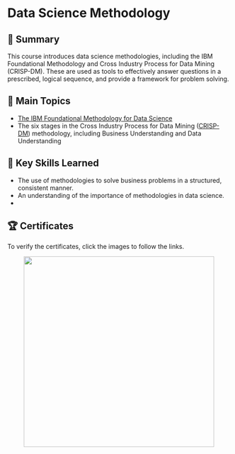 # Data Science Methodology

## 📄 Summary 
This course introduces data science methodologies, including the IBM Foundational Methodology and Cross Industry Process for Data Mining (CRISP-DM). These are used as tools to effectively answer questions in a prescribed, logical sequence, and provide a framework for problem solving.

## 📑 Main Topics 
- [The IBM Foundational Methodology for Data Science](https://github.com/krit-Okoye/IBM-Data-Science/blob/main/3.Data_Science_Methodology/Foundational%20Methodology.ipynb)
- The six stages in the Cross Industry Process for Data Mining ([CRISP-DM](https://github.com/DanielBarnes18/IBM-Data-Science-Professional-Certificate/blob/main/03.%20Data%20Science%20Methodology/CRISP-DM.ipynb)) methodology, including Business Understanding and Data Understanding

## 🔑 Key Skills Learned 
- The use of methodologies to solve business problems in a structured, consistent manner.
- An understanding of the importance of methodologies in data science.
- 
## 🏆 Certificates 
To verify the certificates, click the images to follow the links.
<p align="middle">
  <a href="https://coursera-certificate-images.s3.amazonaws.com/RUJDL6889VCP">
    <img src="https://www.coursera.org/account/accomplishments/certificate/RUJDL6889VCP" height="430"></a>
 
</p>
